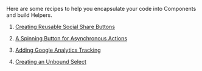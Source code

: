 Here are some recipes to help you encapsulate your code into Components and build Helpers.

1. [Creating Reusable Social Share Buttons](/guides/cookbook/helpers_and_components/creating_reusable_social_share_buttons)
2. [A Spinning Button for Asynchronous Actions](/guides/cookbook/helpers_and_components/spin_button_for_asynchronous_actions)
3. [Adding Google Analytics Tracking](/guides/cookbook/helpers_and_components/adding_google_analytics_tracking)

4. [Creating an Unbound Select](/guides/cookbook/helpers_and_components/creating_unbound_select)
